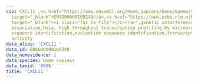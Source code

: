 ```yaml
---
csv: CXCL11 ,<a href="https://www.ensembl.org/Homo_sapiens/Gene/Summary?db=core;g=ENSG00000169248"
  target="_blank">ENSG00000169248</a>,<a href="https://www.ncbi.nlm.nih.gov/pubmed/28369544"
  target="_blank"><i class="fas fa-file"></i></a>",genetic interference,functional
  association,HeLa, high throughput transcription profiling by microarray,nucleotide
  sequence identification,nucleotide sequence identification,transcriptional regulation,up-regulates
  activity
data_alias: 'CXCL11 '
data_id: ENSG00000169248
data_numevidence: 1
data_species: Homo sapiens
data_taxid: '9606'
title: 'CXCL11 '
---
```

